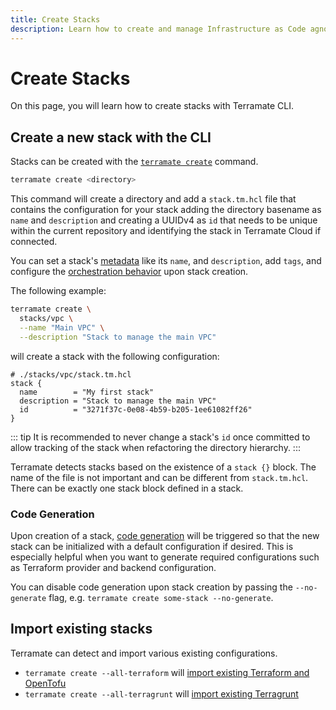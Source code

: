 ```yaml
---
title: Create Stacks
description: Learn how to create and manage Infrastructure as Code agnostic stacks with Terramate.
---
```


# Create Stacks

On this page, you will learn how to create stacks with Terramate CLI.

## Create a new stack with the CLI

Stacks can be created with the [`terramate create`](../cmdline/create.md) command.

```sh
terramate create <directory>
```

This command will create a directory and add a `stack.tm.hcl` file that contains the
configuration for your stack adding the directory basename as `name` and `description` and creating a UUIDv4 as `id`
that needs to be unique within the current repository and identifying the stack in Terramate Cloud if connected.

You can set a stack's [metadata](./configuration.md#general-stack-metadata) like its `name`, and `description`, add `tags`,
and configure the [orchestration behavior](./configuration.md#explicit-order-of-execution) upon stack creation.

The following example:

```sh
terramate create \
  stacks/vpc \
  --name "Main VPC" \
  --description "Stack to manage the main VPC"
```

will create a stack with the following configuration:

```hcl
# ./stacks/vpc/stack.tm.hcl
stack {
  name        = "My first stack"
  description = "Stack to manage the main VPC"
  id          = "3271f37c-0e08-4b59-b205-1ee61082ff26"
}
```

::: tip
It is recommended to never change a stack's `id` once committed to allow tracking of the stack when refactoring the
directory hierarchy.
:::

Terramate detects stacks based on the existence of a `stack {}` block. The name of the file is not important and can be different from `stack.tm.hcl`. There can be exactly one stack block defined in a stack.

### Code Generation

Upon creation of a stack, [code generation](../code-generation/index.md) will be triggered so that the new stack can be
initialized with a default configuration if desired. This is especially helpful when you want to generate required
configurations such as Terraform provider and backend configuration.

You can disable code generation upon stack creation by passing the `--no-generate` flag, e.g. `terramate create some-stack --no-generate`.

## Import existing stacks

Terramate can detect and import various existing configurations.

- `terramate create --all-terraform` will [import existing Terraform and OpenTofu](../on-boarding/terraform.md)
- `terramate create --all-terragrunt` will [import existing Terragrunt](../on-boarding/terragrunt.md)
